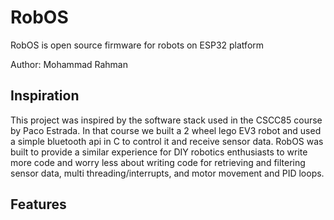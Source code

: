 # RobOS
RobOS is open source firmware for robots on ESP32 platform

Author: Mohammad Rahman

## Inspiration
This project was inspired by the software stack used in the CSCC85 course by Paco Estrada. In that course
we built a 2 wheel lego EV3 robot and used a simple bluetooth api in C to control it and receive sensor data. 
RobOS was built to provide a similar experience for DIY robotics enthusiasts to write more code and worry less about
writing code for retrieving and filtering sensor data, multi threading/interrupts, and motor movement and PID loops.

## Features
